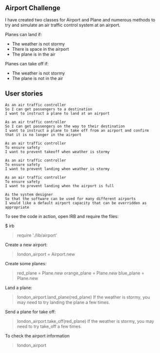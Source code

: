 Airport Challenge
-----------------

I have created two classes for Airport and Plane and numerous methods to try and simulate an air traffic control system at an airport.

Planes can land if:
- The weather is not stormy
- There is space in the airport
- The plane is in the air

Planes can take off if:
- The weather is not stormy
- The plane is not in the air


User stories
-------------

```
As an air traffic controller
So I can get passengers to a destination
I want to instruct a plane to land at an airport

As an air traffic controller
So I can get passengers on the way to their destination
I want to instruct a plane to take off from an airport and confirm that it is no longer in the airport

As an air traffic controller
To ensure safety
I want to prevent takeoff when weather is stormy

As an air traffic controller
To ensure safety
I want to prevent landing when weather is stormy

As an air traffic controller
To ensure safety
I want to prevent landing when the airport is full

As the system designer
So that the software can be used for many different airports
I would like a default airport capacity that can be overridden as appropriate
```

To see the code in action, open IRB and require the files:

$ irb
  > require './lib/airport'

Create a new airport:
  > london_airport = Airport.new

Create some planes:
  > red_plane = Plane.new
  > orange_plane = Plane.new
  > blue_plane = Plane.new

Land a plane:
  > london_airport.land_plane(red_plane)
If the weather is stormy, you may need to try landing the plane a few times.

Send a plane for take off:

  > london_airport.take_off(red_plane)
If the weather is stormy, you may need to try take_off a few times.

To check the airport information

  > london_airport

